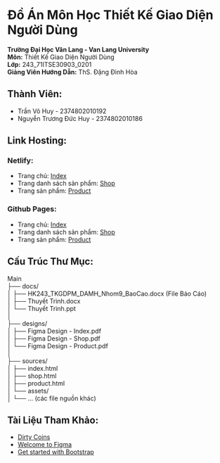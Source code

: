 # Đồ Án Môn Học Thiết Kế Giao Diện Người Dùng

**Trường Đại Học Văn Lang - Van Lang University**<br>
**Môn:** Thiết Kế Giao Diện Người Dùng<br>
**Lớp:** 243_71ITSE30903_0201<br>
**Giảng Viên Hướng Dẫn:** ThS. Đặng Đình Hòa<br>

## Thành Viên:
- Trần Võ Huy - 2374802010192
- Nguyễn Trương Đức Huy - 2374802010186

## Link Hosting:
### Netlify:
- Trang chủ: [Index](https://huyvotran.github.io/User-Interface-Design/sources/)
- Trang danh sách sản phẩm: [Shop](https://huyvotran.github.io/User-Interface-Design/sources/shop.html)
- Trang sản phẩm: [Product](https://huyvotran.github.io/User-Interface-Design/sources/product.html)

### Github Pages:
- Trang chủ: [Index](https://huyvotran.github.io/User-Interface-Design/sources/)
- Trang danh sách sản phẩm: [Shop](https://huyvotran.github.io/User-Interface-Design/sources/shop.html)
- Trang sản phẩm: [Product](https://huyvotran.github.io/User-Interface-Design/sources/product.html)

## Cấu Trúc Thư Mục:
Main<br>
├── docs/<br>
│   ├── HK243_TKGDPM_DAMH_Nhom9_BaoCao.docx (File Báo Cáo)<br>
│   ├── Thuyết Trình.docx<br>
│   └── Thuyết Trình.ppt<br>
│<br>
├── designs/<br>
│   ├── Figma Design - Index.pdf<br>
│   ├── Figma Design - Shop.pdf<br>
│   └── Figma Design - Product.pdf<br>
│<br>
├── sources/<br>
│   ├── index.html<br>
│   ├── shop.html<br>
│   ├── product.html<br>
│   └── assets/<br>
│       └── … (các file nguồn khác)<br>

## Tài Liệu Tham Khảo:
- [Dirty Coins](https://dirtycoins.vn/)
- [Welcome to Figma](https://help.figma.com/hc/en-us/categories/360002051613-Get-started)
- [Get started with Bootstrap](https://getbootstrap.com/docs/5.3/getting-started/introduction/)


